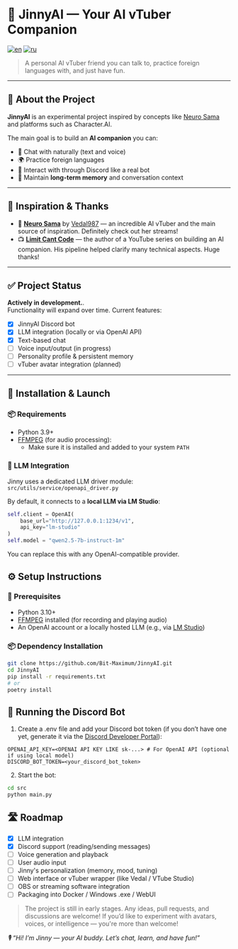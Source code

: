 # 💫 JinnyAI — Your AI vTuber Companion

[![en](https://img.shields.io/badge/lang-en-red.svg)](https://github.com/Bit-Maximum/JinnyAI/blob/main/README.md)
[![ru](https://img.shields.io/badge/lang-ru-blue.svg)](https://github.com/Bit-Maximum/JinnyAI/blob/main/translation/README.ru.md)

> A personal AI vTuber friend you can talk to, practice foreign languages with, and just have fun.

---

## 📌 About the Project

**JinnyAI** is an experimental project inspired by concepts like [Neuro Sama](https://www.twitch.tv/vedal987) and platforms such as Character.AI.

The main goal is to build an **AI companion** you can:
- 💬 Chat with naturally (text and voice)
- 🌍 Practice foreign languages
- 🤖 Interact with through Discord like a real bot
- 🧠 Maintain **long-term memory** and conversation context

---

## 🌟 Inspiration & Thanks

- 🧠 **[Neuro Sama](https://www.twitch.tv/vedal987)** by [Vedal987](https://www.twitch.tv/vedal987) — an incredible AI vTuber and the main source of inspiration. Definitely check out her streams!
- 📺 **[Limit Cant Code](https://www.youtube.com/@LimitCantCode)** — the author of a YouTube series on building an AI companion. His pipeline helped clarify many technical aspects. Huge thanks!

---

## ✅ Project Status

**Actively in development.**.  
Functionality will expand over time. Current features:

- [x] JinnyAI Discord bot
- [x] LLM integration (locally or via OpenAI API)
- [x] Text-based chat
- [ ] Voice input/output (in progress)
- [ ] Personality profile & persistent memory
- [ ] vTuber avatar integration (planned)

---

## 🚀 Installation & Launch

### 📦 Requirements

- Python 3.9+
- [FFMPEG](https://ffmpeg.org/download.html) (for audio processing):
    - Make sure it is installed and added to your system `PATH`

### 🧠 LLM Integration

Jinny uses a dedicated LLM driver module:
`src/utils/service/openapi_driver.py`

By default, it connects to a **local LLM via LM Studio**:
```python
self.client = OpenAI(
    base_url="http://127.0.0.1:1234/v1",
    api_key="lm-studio"
)
self.model = "qwen2.5-7b-instruct-1m"
```

You can replace this with any OpenAI-compatible provider.

## ⚙️ Setup Instructions

### 🔧 Prerequisites

- Python 3.10+
- [FFMPEG](https://ffmpeg.org/download.html) installed (for recording and playing audio)
- An OpenAI account or a locally hosted LLM (e.g., via [LM Studio](https://lmstudio.ai/))

### 📦 Dependency Installation

```bash
git clone https://github.com/Bit-Maximum/JinnyAI.git
cd JinnyAI
pip install -r requirements.txt
# or
poetry install
```

## 🚀 Running the Discord Bot
1. Create a .env file and add your Discord bot token (if you don’t have one yet, generate it via the [Discord Developer Portal](https://discord.com/developers/docs/intro)):
```env
OPENAI_API_KEY=<OPENAI API KEY LIKE sk-...> # For OpenAI API (optional if using local model)
DISCORD_BOT_TOKEN=<your_discord_bot_token>
```
2. Start the bot:
```bash
cd src
python main.py
```

## 🛣️ Roadmap
- [x] LLM integration
- [x] Discord support (reading/sending messages)
- [ ] Voice generation and playback
- [ ] User audio input
- [ ] Jinny's personalization (memory, mood, tuning)
- [ ] Web interface or vTuber wrapper (like Vedal / VTube Studio)
- [ ] OBS or streaming software integration
- [ ] Packaging into Docker / Windows .exe / WebUI

>The project is still in early stages. Any ideas, pull requests, and discussions are welcome!
>If you’d like to experiment with avatars, voices, or intelligence — you're more than welcome!

_🎙️ “Hi! I’m Jinny — your AI buddy. Let’s chat, learn, and have fun!”_